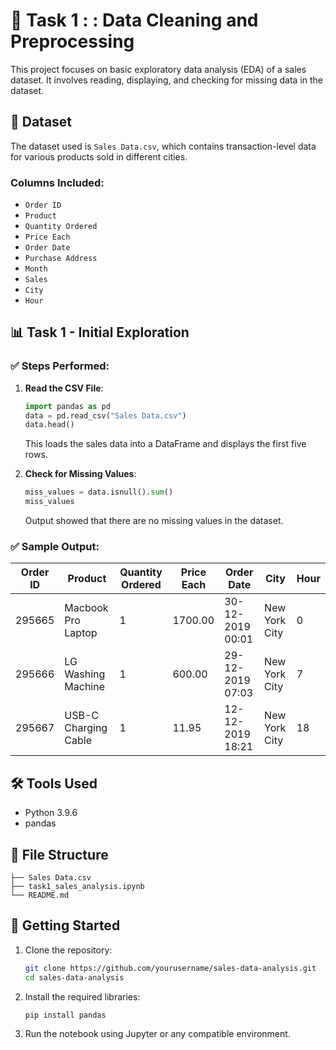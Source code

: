 
# 🛒 Task 1 : : Data Cleaning and Preprocessing

This project focuses on basic exploratory data analysis (EDA) of a sales dataset. It involves reading, displaying, and checking for missing data in the dataset.

## 📂 Dataset

The dataset used is `Sales Data.csv`, which contains transaction-level data for various products sold in different cities.

### Columns Included:
- `Order ID`
- `Product`
- `Quantity Ordered`
- `Price Each`
- `Order Date`
- `Purchase Address`
- `Month`
- `Sales`
- `City`
- `Hour`

## 📊 Task 1 - Initial Exploration

### ✅ Steps Performed:
1. **Read the CSV File**:
   ```python
   import pandas as pd
   data = pd.read_csv("Sales Data.csv")
   data.head()
   ```
   This loads the sales data into a DataFrame and displays the first five rows.

2. **Check for Missing Values**:
   ```python
   miss_values = data.isnull().sum()
   miss_values
   ```
   Output showed that there are no missing values in the dataset.

### ✅ Sample Output:

| Order ID | Product               | Quantity Ordered | Price Each | Order Date        | City           | Hour |
|----------|------------------------|------------------|-------------|-------------------|----------------|------|
| 295665   | Macbook Pro Laptop     | 1                | 1700.00     | 30-12-2019 00:01  | New York City  | 0    |
| 295666   | LG Washing Machine     | 1                | 600.00      | 29-12-2019 07:03  | New York City  | 7    |
| 295667   | USB-C Charging Cable   | 1                | 11.95       | 12-12-2019 18:21  | New York City  | 18   |

## 🛠 Tools Used
- Python 3.9.6
- pandas

## 📁 File Structure
```
├── Sales Data.csv
├── task1_sales_analysis.ipynb
└── README.md
```

## 🚀 Getting Started

1. Clone the repository:
   ```bash
   git clone https://github.com/yourusername/sales-data-analysis.git
   cd sales-data-analysis
   ```

2. Install the required libraries:
   ```bash
   pip install pandas
   ```

3. Run the notebook using Jupyter or any compatible environment.

